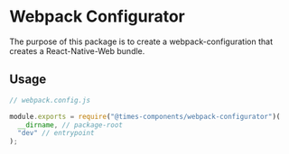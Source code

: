 # Webpack Configurator

The purpose of this package is to create a webpack-configuration that creates a React-Native-Web bundle.

## Usage

```js
// webpack.config.js

module.exports = require("@times-components/webpack-configurator")(
  __dirname, // package-root
  "dev" // entrypoint
);
```
